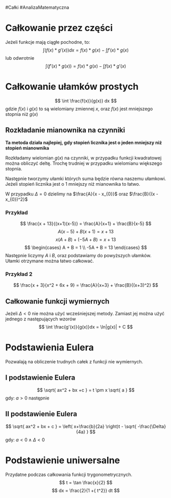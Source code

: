 #Całki #AnalizaMatematyczna
# Całkowanie przez części
Jeżeli funkcje mają ciągłe pochodne, to:
$$
\int (f(x) * g'(x))dx = f(x)*g(x) - \int f'(x)*g(x)
$$
lub odwrotnie
$$
\int (f'(x) * g(x)) = f(x)*g(x) - \int f(x)*g'(x)
$$
# Całkowanie ułamków prostych
$$
\int \frac{f(x)}{g(x)} dx
$$
gdzie $f(x)$ i $g(x)$ to są wielomiany zmiennej $x$, oraz $f(x)$ jest mniejszego stopnia niż $g(x)$

## Rozkładanie mianownika na czynniki
**Ta metoda działa najlepiej, gdy stopień licznika jest o jeden mniejszy niż stopień mianownika**


Rozkładamy wielomian $g(x)$ na czynniki, w przypadku funkcji kwadratowej można obliczyć deltę. Trochę trudniej w przypadku wielomianu większego stopnia.

Następnie tworzymy ułamki których suma będzie równa naszemu ułamkowi.
Jeżeli stopień licznika jest o 1 mniejszy niż mianownika to łatwo.

W przypadku $\Delta = 0$ dzielimy na $\frac{A}{x - x_{0}}$ oraz $\frac{B}{(x - x_{0})^2}$
### Przykład
$$
\frac{x + 13}{(x+1)(x-5)} = \frac{A}{x+1} + \frac{B}{x-5}
$$
$$
A(x-5) + B(x+1) = x + 13
$$
$$
x(A + B) + (-5A + B) = x + 13
$$
$$
\begin{cases}
A + B = 1 \\
-5A + B = 13
\end{cases}
$$
Następnie liczymy $A$ i $B$, oraz podstawiamy do powyższych ułamków. Ułamki otrzymane można łatwo całkować.
### Przykład 2
$$
\frac{x + 3}{x^2 + 6x + 9} = \frac{A}{x+3} + \frac{B}{(x+3)^2}
$$
## Całkowanie funkcji wymiernych
Jeżeli $\Delta < 0$ nie można użyć wcześniejszej metody. Zamiast jej można użyć jednego z następujących wzorów
$$
\int \frac{g'(x)}{g(x)}dx = \ln|g(x)| + C
$$
# Podstawienia Eulera
Pozwalają na obliczenie trudnych całek z funkcji nie wymiernych.
## I podstawienie Eulera
$$
\sqrt{ ax^2 + bx +c } = t \pm x \sqrt{ a }
$$
gdy: $a > 0$ 
następnie
## II podstawienie Eulera
$$
\sqrt{ ax^2 + bx + c } = \left( x+\frac{b}{2a} \right)t - \sqrt{ -\frac{\Delta}{4a} }
$$
gdy: $a<0 \wedge \Delta < 0$

# Podstawienie uniwersalne
Przydatne podczas całkowania funkcji trygonometrycznych. 
$$
t = \tan \frac{x}{2}
$$
$$
dx = \frac{2}{1 +{ t^2}} dt
$$